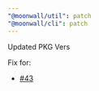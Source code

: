 ```yaml
---
"@moonwall/util": patch
"@moonwall/cli": patch
---
```


Updated PKG Vers

Fix for:
- [#43](https://github.com/Moonsong-Labs/moonwall/issues/43)